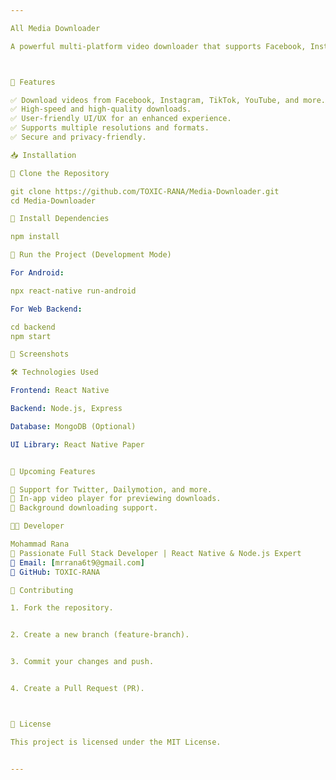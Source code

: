 ```yaml
---

All Media Downloader

A powerful multi-platform video downloader that supports Facebook, Instagram, TikTok, YouTube, and more. Built using React Native for Android and Node.js for the backend, this app ensures a seamless and efficient media downloading experience.



🚀 Features

✅ Download videos from Facebook, Instagram, TikTok, YouTube, and more.
✅ High-speed and high-quality downloads.
✅ User-friendly UI/UX for an enhanced experience.
✅ Supports multiple resolutions and formats.
✅ Secure and privacy-friendly.

📥 Installation

🔹 Clone the Repository

git clone https://github.com/TOXIC-RANA/Media-Downloader.git
cd Media-Downloader

🔹 Install Dependencies

npm install

🔹 Run the Project (Development Mode)

For Android:

npx react-native run-android

For Web Backend:

cd backend
npm start

📸 Screenshots

🛠 Technologies Used

Frontend: React Native

Backend: Node.js, Express

Database: MongoDB (Optional)

UI Library: React Native Paper


📌 Upcoming Features

🚀 Support for Twitter, Dailymotion, and more.
🚀 In-app video player for previewing downloads.
🚀 Background downloading support.

👨‍💻 Developer

Mohammad Rana
🚀 Passionate Full Stack Developer | React Native & Node.js Expert
📧 Email: [mrrana6t9@gmail.com]
🔗 GitHub: TOXIC-RANA

🤝 Contributing

1. Fork the repository.


2. Create a new branch (feature-branch).


3. Commit your changes and push.


4. Create a Pull Request (PR).



📜 License

This project is licensed under the MIT License.


---
```

